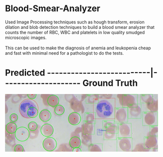 # Blood-Smear-Analyzer

Used Image Processing techniques such as hough transform, erosion dilation and blob detection techniques to build a blood smear analyzer that counts the number of RBC, WBC and platelets in low quality smudged microscopic images.
<br><br>
This can be used to make the diagnosis of anemia and leukopenia cheap and fast with minimal need for a pathologist to do the tests.  


# Predicted --------------------------|-------------------- Ground Truth

![Result Demo:]( https://github.com/ekagra-ranjan/Blood-Smear-Analyzer/blob/master/result_23.jpg  "Home Page")

